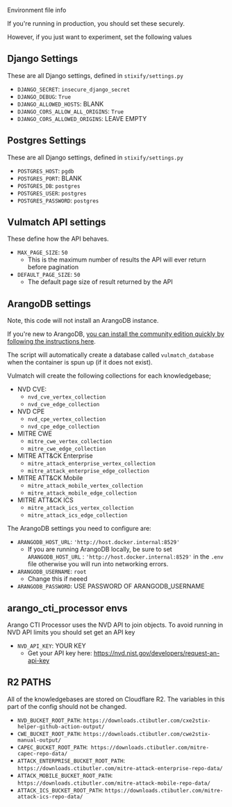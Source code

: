  Environment file info

If you're running in production, you should set these securely.

However, if you just want to experiment, set the following values

## Django Settings

These are all Django settings, defined in `stixify/settings.py`

* `DJANGO_SECRET`: `insecure_django_secret`
* `DJANGO_DEBUG`: `True`
* `DJANGO_ALLOWED_HOSTS`: BLANK
* `DJANGO_CORS_ALLOW_ALL_ORIGINS`: `True`
* `DJANGO_CORS_ALLOWED_ORIGINS`: LEAVE EMPTY

## Postgres Settings

These are all Django settings, defined in `stixify/settings.py`

* `POSTGRES_HOST`: `pgdb`
* `POSTGRES_PORT`: BLANK
* `POSTGRES_DB`: `postgres`
* `POSTGRES_USER`: `postgres`
* `POSTGRES_PASSWORD`: `postgres`

## Vulmatch API settings

These define how the API behaves.

* `MAX_PAGE_SIZE`: `50`
	* This is the maximum number of results the API will ever return before pagination
* `DEFAULT_PAGE_SIZE`: `50`
	* The default page size of result returned by the API

## ArangoDB settings

Note, this code will not install an ArangoDB instance.

If you're new to ArangoDB, [you can install the community edition quickly by following the instructions here](https://arangodb.com/community-server/).

The script will automatically create a database called `vulmatch_database` when the container is spun up (if it does not exist).

Vulmatch will create the following collections for each knowledgebase;

* NVD CVE:
	* `nvd_cve_vertex_collection`
	* `nvd_cve_edge_collection`
* NVD CPE
	* `nvd_cpe_vertex_collection`
	* `nvd_cpe_edge_collection`
* MITRE CWE
	* `mitre_cwe_vertex_collection`
	* `mitre_cwe_edge_collection`
* MITRE ATT&CK Enterprise
	* `mitre_attack_enterprise_vertex_collection`
	* `mitre_attack_enterprise_edge_collection`
* MITRE ATT&CK Mobile
	* `mitre_attack_mobile_vertex_collection`
	* `mitre_attack_mobile_edge_collection`
* MITRE ATT&CK ICS
	* `mitre_attack_ics_vertex_collection`
	* `mitre_attack_ics_edge_collection`

The ArangoDB settings you need to configure are:

* `ARANGODB_HOST_URL`: `'http://host.docker.internal:8529'`
	* If you are running ArangoDB locally, be sure to set `ARANGODB_HOST_URL` : `'http://host.docker.internal:8529'` in the `.env` file otherwise you will run into networking errors.
* `ARANGODB_USERNAME`: `root`
	* Change this if neeed
* `ARANGODB_PASSWORD`: USE PASSWORD OF ARANGODB_USERNAME

## arango_cti_processor envs

Arango CTI Processor uses the NVD API to join objects. To avoid running in NVD API limits you should set get an API key

* `NVD_API_KEY`: YOUR KEY
	* Get your API key here: https://nvd.nist.gov/developers/request-an-api-key

## R2 PATHS

All of the knowledgebases are stored on Cloudflare R2. The variables in this part of the config should not be changed.

* `NVD_BUCKET_ROOT_PATH`: `https://downloads.ctibutler.com/cxe2stix-helper-github-action-output/`
* `CWE_BUCKET_ROOT_PATH`: `https://downloads.ctibutler.com/cwe2stix-manual-output/`
* `CAPEC_BUCKET_ROOT_PATH`:` https://downloads.ctibutler.com/mitre-capec-repo-data/`
* `ATTACK_ENTERPRISE_BUCKET_ROOT_PATH`: `https://downloads.ctibutler.com/mitre-attack-enterprise-repo-data/`
* `ATTACK_MOBILE_BUCKET_ROOT_PATH`: `https://downloads.ctibutler.com/mitre-attack-mobile-repo-data/`
* `ATTACK_ICS_BUCKET_ROOT_PATH`: `https://downloads.ctibutler.com/mitre-attack-ics-repo-data/`